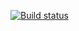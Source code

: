 [![Build status](https://ci.appveyor.com/api/projects/status/c0rxenu3o8rnlw63?svg=true)](https://ci.appveyor.com/project/OlyaMa/arraybuffer)